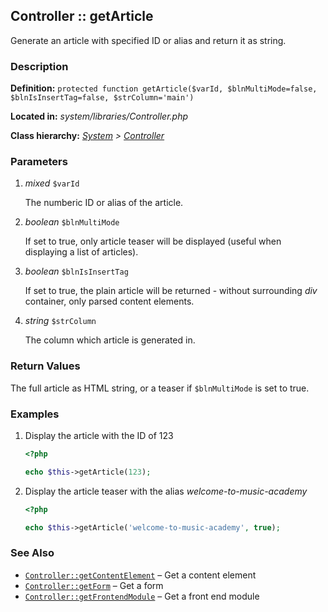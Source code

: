 
Controller :: getArticle
-------------------------------------------

Generate an article with specified ID or alias and return it as string.


### Description ###

**Definition:** `protected function getArticle($varId, $blnMultiMode=false, $blnIsInsertTag=false, $strColumn='main')`

**Located in:** *system/libraries/Controller.php*

**Class hierarchy:** *[System](../System.php) > [Controller](../Controller.php)*


### Parameters ###

1. *mixed* `$varId`

	The numberic ID or alias of the article.

2. *boolean* `$blnMultiMode`

	If set to true, only article teaser will be displayed (useful when displaying a list of articles).

3. *boolean* `$blnIsInsertTag`

	If set to true, the plain article will be returned - without surrounding *div* container, only parsed content elements.

4. *string* `$strColumn`

	The column which article is generated in.


### Return Values ###

The full article as HTML string, or a teaser if ```$blnMultiMode``` is set to true.


### Examples ###

1. Display the article with the ID of 123

	```php
	<?php

	echo $this->getArticle(123);
	```

2. Display the article teaser with the alias *welcome-to-music-academy*

	```php
	<?php

	echo $this->getArticle('welcome-to-music-academy', true);


	```


### See Also ###

- [`Controller::getContentElement`](getContentElement.md) – Get a content element
- [`Controller::getForm`](getForm.md) – Get a form
- [`Controller::getFrontendModule`](getFrontendModule.md) – Get a front end module
